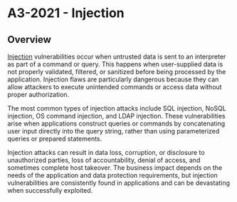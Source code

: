 # A3-2021 - Injection

## Overview
[Injection](https://owasp.org/Top10/A03_2021-Injection/) vulnerabilities occur when untrusted data is sent to an interpreter as part of a command or query. This happens when user-supplied data is not properly validated, filtered, or sanitized before being processed by the application. Injection flaws are particularly dangerous because they can allow attackers to execute unintended commands or access data without proper authorization.

The most common types of injection attacks include SQL injection, NoSQL injection, OS command injection, and LDAP injection. These vulnerabilities arise when applications construct queries or commands by concatenating user input directly into the query string, rather than using parameterized queries or prepared statements.

Injection attacks can result in data loss, corruption, or disclosure to unauthorized parties, loss of accountability, denial of access, and sometimes complete host takeover. The business impact depends on the needs of the application and data protection requirements, but injection vulnerabilities are consistently found in applications and can be devastating when successfully exploited.
